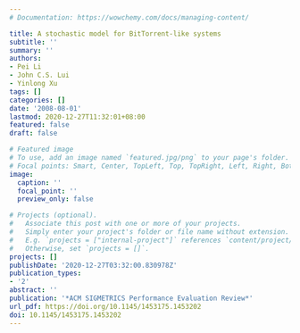 ```yaml
---
# Documentation: https://wowchemy.com/docs/managing-content/

title: A stochastic model for BitTorrent-like systems
subtitle: ''
summary: ''
authors:
- Pei Li
- John C.S. Lui
- Yinlong Xu
tags: []
categories: []
date: '2008-08-01'
lastmod: 2020-12-27T11:32:01+08:00
featured: false
draft: false

# Featured image
# To use, add an image named `featured.jpg/png` to your page's folder.
# Focal points: Smart, Center, TopLeft, Top, TopRight, Left, Right, BottomLeft, Bottom, BottomRight.
image:
  caption: ''
  focal_point: ''
  preview_only: false

# Projects (optional).
#   Associate this post with one or more of your projects.
#   Simply enter your project's folder or file name without extension.
#   E.g. `projects = ["internal-project"]` references `content/project/deep-learning/index.md`.
#   Otherwise, set `projects = []`.
projects: []
publishDate: '2020-12-27T03:32:00.830978Z'
publication_types:
- '2'
abstract: ''
publication: '*ACM SIGMETRICS Performance Evaluation Review*'
url_pdf: https://doi.org/10.1145/1453175.1453202
doi: 10.1145/1453175.1453202
---
```

